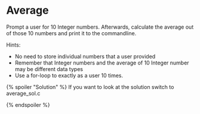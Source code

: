 # Average

Prompt a user for 10 Integer numbers. Afterwards, calculate the average out of those 10 numbers and print it to the commandline.

Hints:
- No need to store individual numbers that a user provided
- Remember that Integer numbers and the average of 10 Integer number may be different data types
- Use a for-loop to exactly as a user 10 times.

{% spoiler  "Solution" %}
If you want to look at the solution switch to average_sol.c

{% endspoiler %}


